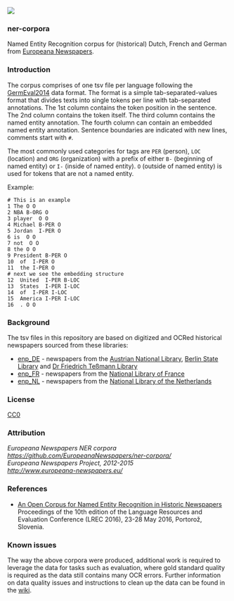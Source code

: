 <a href="http://www.europeana-newspapers.eu/"><img src=http://www.europeana-newspapers.eu/wp-content/uploads/2013/09/europeana_newspapers_forwebsite1.jpg></a> 

### ner-corpora
Named Entity Recognition corpus for (historical) Dutch, French and German from [Europeana Newspapers](http://www.europeana-newspapers.eu/named-entity-recognition-for-digitised-newspapers/).

### Introduction

The corpus comprises of one tsv file per language following the [GermEval2014](https://sites.google.com/site/germeval2014ner/data) data format. The format is a simple tab-separated-values format that divides texts into single tokens per line with tab-separated annotations. The 1st column contains the token position in the sentence. The 2nd column contains  the token itself. The third column contains the named entity annotation. The fourth column can contain an embedded named entity annotation. Sentence boundaries are indicated with new lines, comments start with ```#```.

The most commonly used categories for tags are ```PER``` (person), ```LOC``` (location) and ```ORG``` (organization) with a prefix of either ```B-``` (beginning of named entity) or ```I-``` (inside of named entity). ```O``` (outside of named entity) is used for tokens that are not a named entity.

Example:
```
# This is an example
1 The O O
2 NBA B-ORG O
3 player  O O
4 Michael B-PER O
5 Jordan  I-PER O
6 is  O O
7 not  O O
8 the O O
9 President B-PER O
10  of  I-PER O
11  the I-PER O
# next we see the embedding structure
12  United  I-PER B-LOC
13  States  I-PER I-LOC
14  of  I-PER I-LOC
15  America I-PER I-LOC
16  . O O
```

### Background

The tsv files in this repository are based on digitized and OCRed historical newspapers sourced from these libraries:

* [enp_DE](https://github.com/EuropeanaNewspapers/ner-corpora/tree/master/enp_DE.onb.tsv) - newspapers from the [Austrian National Library](http://www.theeuropeanlibrary.org/tel4/newspapers/gallery?provider-id=P01252), [Berlin State Library](http://www.theeuropeanlibrary.org/tel4/newspapers/gallery?provider-id=P01606) and [Dr Friedrich Teßmann Library](http://www.theeuropeanlibrary.org/tel4/newspapers/gallery?provider-id=P02013)
* [enp_FR](https://github.com/EuropeanaNewspapers/ner-corpora/tree/master/enp_FR.bnf.tsv) - newspapers from the [National Library of France](http://www.theeuropeanlibrary.org/tel4/newspapers/gallery?provider-id=P01190)
* [enp_NL](https://github.com/EuropeanaNewspapers/ner-corpora/tree/master/enp_NL.kb.tsv) - newspapers from the [National Library of the Netherlands](http://www.theeuropeanlibrary.org/tel4/newspapers/gallery?provider-id=P01350)

### License 

[CC0](https://creativecommons.org/publicdomain/zero/1.0/)

### Attribution 

*Europeana Newspapers NER corpora*       
*https://github.com/EuropeanaNewspapers/ner-corpora/*    
*Europeana Newspapers Project, 2012-2015*     
*http://www.europeana-newspapers.eu/*   

### References

* [An Open Corpus for Named Entity Recognition in Historic Newspapers](http://www.lrec-conf.org/proceedings/lrec2016/summaries/110.html)  
Proceedings of the 10th edition of the Language Resources and Evaluation Conference (LREC 2016), 23-28 May 2016, Portorož, Slovenia.

### Known issues

The way the above corpora were produced, additional work is required to leverage the data for tasks such as evaluation, where gold standard quality is required as the data still contains many OCR errors. Further information on data quality issues and instructions to clean up the data can be found in the [wiki](https://github.com/EuropeanaNewspapers/ner-corpora/wiki).
